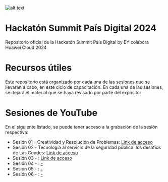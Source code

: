 ![alt text](https://summit.paisdigital.org/wp-content/uploads/2024/07/hack-bnr.png)
# Hackatón Summit País Digital 2024
Repositorio oficial de la Hackatón Summit País Digital by EY colabora Huawei Cloud 2024

# Recursos útiles
Este repositorio está organizado por cada una de las sesiones que se llevarán a cabo, en este ciclo de capacitación. En cada una de las sesiones, se dejará el material que se haya revisado por parte del expositor

# Sesiones de YouTube

En el siguiente listado, se puede tener acceso a la grabación de la sesión respectiva:

* Sesión 01 - Creatividad y Resolución de Problemas: [Link de acceso]()
* Sesión 02 - Tecnología al servicio de la seguridad pública: los desafíos de Las Condes: [Link de acceso]()
* Sesión 03 - : [Link de acceso]()
* Sesión 04 - : [-]()
* Sesión 05 - : [-]()
* Sesión 06 - : [-]()
